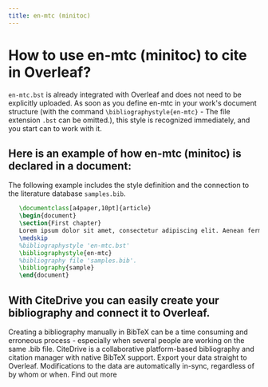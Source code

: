 ```yaml
---
title: en-mtc (minitoc)
---
```


# How to use en-mtc (minitoc) to cite in Overleaf? 
`en-mtc.bst` is already integrated with Overleaf and does not need to be explicitly uploaded. As soon as you define en-mtc in your work's document structure (with the command `\bibliographystyle{en-mtc}` - The file extension `.bst` can be omitted.), this style is recognized immediately, and you start can to work with it.

## Here is an example of how en-mtc (minitoc) is declared in a document:
The following example includes the style definition and the connection to the literature database `samples.bib`.
```tex
   \documentclass[a4paper,10pt]{article}
   \begin{document}
   \section{First chapter}
   Lorem ipsum dolor sit amet, consectetur adipiscing elit. Aenean fermentum justo massa, ut maximus mauris sodales et. Aenean vel elit a erat rhoncus pharetra.
   \medskip
   %bibliographystyle 'en-mtc.bst'
   \bibliographystyle{en-mtc}
   %bibliography file 'samples.bib'.
   \bibliography{sample}
   \end{document}
```

## With CiteDrive you can easily create your bibliography and connect it to Overleaf. 
Creating a bibliography manually in BibTeX can be a time consuming and erroneous process - especially when several people are working on the same .bib file. CiteDrive is a collaborative platform-based bibliography and citation manager with native BibTeX support. Export your data straight to Overleaf. Modifications to the data are automatically in-sync, regardless of by whom or when. Find out more